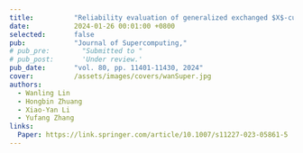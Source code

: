 ```yaml
---
title:          "Reliability evaluation of generalized exchanged $X$-cubes under the $R_g$-conditional restriction"
date:           2024-01-26 00:01:00 +0800
selected:       false
pub:            "Journal of Supercomputing,"
# pub_pre:        "Submitted to "
# pub_post:       'Under review.'
pub_date:       "vol. 80, pp. 11401-11430, 2024"
cover:          /assets/images/covers/wanSuper.jpg
authors:
  - Wanling Lin
  - Hongbin Zhuang
  - Xiao-Yan Li
  - Yufang Zhang
links:
  Paper: https://link.springer.com/article/10.1007/s11227-023-05861-5
---
```

